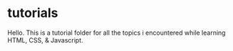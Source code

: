 # tutorials
Hello. This is a tutorial folder for all the topics i encountered while learning HTML, CSS, & Javascript.